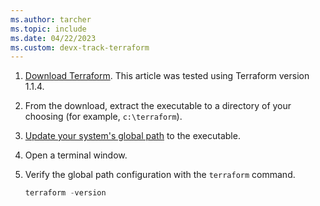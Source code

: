 ```yaml
---
ms.author: tarcher
ms.topic: include
ms.date: 04/22/2023
ms.custom: devx-track-terraform
---
```


1. [Download Terraform](https://www.terraform.io/downloads.html). This article was tested using Terraform version 1.1.4.

1. From the download, extract the executable to a directory of your choosing (for example, `c:\terraform`).

1. [Update your system's global path](https://stackoverflow.com/questions/1618280/where-can-i-set-path-to-make-exe-on-windows) to the executable.

1. Open a terminal window.

1. Verify the global path configuration with the `terraform` command.

    ```powershell
    terraform -version
    ```
